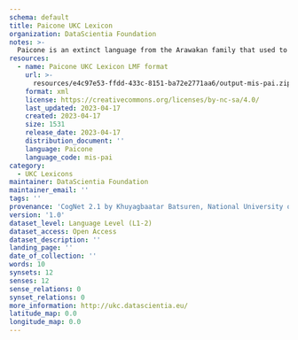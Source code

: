 ```yaml
---
schema: default
title: Paicone UKC Lexicon
organization: DataScientia Foundation
notes: >-
  Paicone is an extinct language from the Arawakan family that used to be spoken in South America. The UKC Lexicon of Paicone is represented as a lexico-semantic network. It consists of words, word senses, synsets, as well as sense-level and synset-level relationships
resources:
  - name: Paicone UKC Lexicon LMF format
    url: >-
      resources/e4c97e53-ffdd-433c-8151-ba72e2771aa6/output-mis-pai.zip
    format: xml
    license: https://creativecommons.org/licenses/by-nc-sa/4.0/
    last_updated: 2023-04-17
    created: 2023-04-17
    size: 1531
    release_date: 2023-04-17
    distribution_document: ''
    language: Paicone
    language_code: mis-pai
category:
  - UKC Lexicons
maintainer: DataScientia Foundation
maintainer_email: ''
tags: ''
provenance: 'CogNet 2.1 by Khuyagbaatar Batsuren, National University of Mongolia (http://cognet.ukc.disi.unitn.it); Native Languages of the Americas 2021.11. by Laura Redish and Orrin Lewis (http://www.native-languages.org); Princeton WordNet 2.1 by Princeton University (https://wordnet.princeton.edu)'
version: '1.0'
dataset_level: Language Level (L1-2)
dataset_access: Open Access
dataset_description: ''
landing_page: ''
date_of_collection: ''
words: 10
synsets: 12
senses: 12
sense_relations: 0
synset_relations: 0
more_information: http://ukc.datascientia.eu/
latitude_map: 0.0
longitude_map: 0.0
---
```

